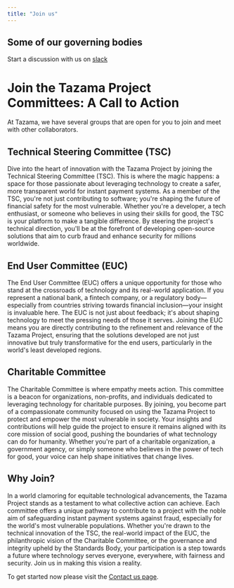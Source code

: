 ```yaml
---
title: "Join us"
---
```

<!-- Google tag (gtag.js) -->
<script async src="https://www.googletagmanager.com/gtag/js?id=G-PZL0S57CC7"></script>
<script>
  window.dataLayer = window.dataLayer || [];
  function gtag(){dataLayer.push(arguments);}
  gtag('js', new Date());

  gtag('config', 'G-PZL0S57CC7');
</script>

## Some of our governing bodies

Start a discussion with us on [slack](https://slack.tazama.org)

# Join the Tazama Project Committees: A Call to Action

At Tazama, we have several groups that are open for you to join and meet with other collaborators.

## Technical Steering Committee (TSC)

Dive into the heart of innovation with the Tazama Project by joining the Technical Steering Committee (TSC). This is where the magic happens: a space for those passionate about leveraging technology to create a safer, more transparent world for instant payment systems. As a member of the TSC, you're not just contributing to software; you're shaping the future of financial safety for the most vulnerable. Whether you're a developer, a tech enthusiast, or someone who believes in using their skills for good, the TSC is your platform to make a tangible difference. By steering the project's technical direction, you'll be at the forefront of developing open-source solutions that aim to curb fraud and enhance security for millions worldwide.

## End User Committee (EUC)

The End User Committee (EUC) offers a unique opportunity for those who stand at the crossroads of technology and its real-world application. If you represent a national bank, a fintech company, or a regulatory body—especially from countries striving towards financial inclusion—your insight is invaluable here. The EUC is not just about feedback; it's about shaping technology to meet the pressing needs of those it serves. Joining the EUC means you are directly contributing to the refinement and relevance of the Tazama Project, ensuring that the solutions developed are not just innovative but truly transformative for the end users, particularly in the world's least developed regions.

## Charitable Committee

The Charitable Committee is where empathy meets action. This committee is a beacon for organizations, non-profits, and individuals dedicated to leveraging technology for charitable purposes. By joining, you become part of a compassionate community focused on using the Tazama Project to protect and empower the most vulnerable in society. Your insights and contributions will help guide the project to ensure it remains aligned with its core mission of social good, pushing the boundaries of what technology can do for humanity. Whether you're part of a charitable organization, a government agency, or simply someone who believes in the power of tech for good, your voice can help shape initiatives that change lives.

## Why Join?

In a world clamoring for equitable technological advancements, the Tazama Project stands as a testament to what collective action can achieve. Each committee offers a unique pathway to contribute to a project with the noble aim of safeguarding instant payment systems against fraud, especially for the world's most vulnerable populations. Whether you're drawn to the technical innovation of the TSC, the real-world impact of the EUC, the philanthropic vision of the Charitable Committee, or the governance and integrity upheld by the Standards Body, your participation is a step towards a future where technology serves everyone, everywhere, with fairness and security. Join us in making this vision a reality.

To get started now please visit the [Contact us page](/contact/contact/).
